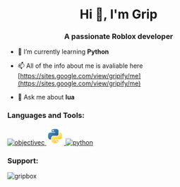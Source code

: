 <h1 align="center">Hi 👋, I'm Grip</h1>
<h3 align="center">A passionate Roblox developer</h3>

- 🌱 I’m currently learning **Python**

- 📫 All of the info about me is avaliable here [https://sites.google.com/view/gripify/me](https://sites.google.com/view/gripify/me)

- 💬 Ask me about **lua**


<h3 align="left">Languages and Tools:</h3>
<p align="left"> <a href="https://roblox.com/create" target="_blank" rel="noreferrer"> <img src="https://img.icons8.com/color/256/roblox-studio.png" alt="objectivec" width="40" height="40"/> </a> <a href="https://www.python.org" target="_blank" rel="noreferrer"> <img src="https://raw.githubusercontent.com/devicons/devicon/master/icons/python/python-original.svg" alt="python" width="40" height="40"/> </a>
 <a href="https://www.lua.org/" target="_blank" rel="noreferrer"> <img src="https://upload.wikimedia.org/wikipedia/commons/thumb/c/cf/Lua-Logo.svg/1200px-Lua-Logo.svg.png" alt="python" width="40" height="40"/> </a> </p>





<h3 align="left">Support:</h3>
<p><a href="https://ko-fi.com/gripbox"> <img align="left" src="https://cdn.ko-fi.com/cdn/kofi3.png?v=3" height="50" width="210" alt="gripbox" /></a></p><br><br>
